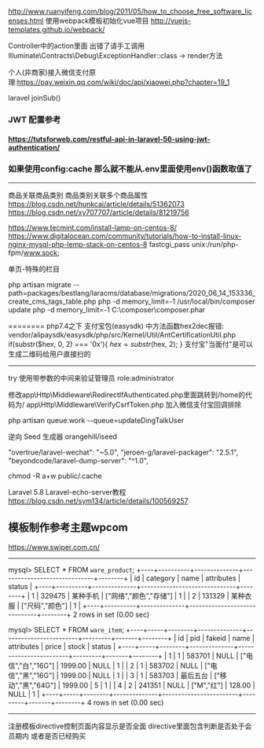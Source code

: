 http://www.ruanyifeng.com/blog/2011/05/how_to_choose_free_software_licenses.html
使用webpack模板初始化vue项目
http://vuejs-templates.github.io/webpack/

Controller中的action里面
出错了请手工调用 Illuminate\Contracts\Debug\ExceptionHandler::class -> render方法

个人(非商家)接入微信支付原理:https://pay.weixin.qq.com/wiki/doc/api/xiaowei.php?chapter=19_1

laravel joinSub()

### JWT 配置参考
#### https://tutsforweb.com/restful-api-in-laravel-56-using-jwt-authentication/


### 如果使用config:cache 那么就不能从.env里面使用env()函数取值了

-------------------------
商品关联商品类别
商品类别关联多个商品属性
https://blog.csdn.net/hunkcai/article/details/51362073
https://blog.csdn.net/xy707707/article/details/81219756

https://www.tecmint.com/install-lamp-on-centos-8/
https://www.digitalocean.com/community/tutorials/how-to-install-linux-nginx-mysql-php-lemp-stack-on-centos-8
fastcgi_pass unix:/run/php-fpm/www.sock;

单页-特殊的栏目

php artisan migrate --path=packages/bestlang/laracms/database/migrations/2020_06_14_153336_create_cms_tags_table.php
php -d memory_limit=-1 /usr/local/bin/composer update
php -d memory_limit=-1 C:\composer\composer.phar

========
php7.4之下 支付宝包(easysdk) 中方法函数hex2dec报错:
vendor/alipaysdk/easysdk/php/src/Kernel/Util/AntCertificationUtil.php
if(substr($hex, 0, 2) === '0x'){
    $hex = substr($hex, 2);
}
支付宝"当面付"是可以生成二维码给用户直接扫的

---------------------------
try 使用带参数的中间来验证管理员 role:administrator

修改app\Http\Middleware\RedirectIfAuthenticated.php里面跳转到/home的代码为/ 
app\Http\Middleware\VerifyCsrfToken.php 加入微信支付宝回调排除

php artisan queue:work --queue=updateDingTalkUser

逆向 Seed 生成器 orangehill/iseed

"overtrue/laravel-wechat": "~5.0",
"jeroen-g/laravel-packager": "2.5.1",
"beyondcode/laravel-dump-server": "^1.0",

chmod -R a+w public/.cache

Laravel 5.8 Laravel-echo-server教程
https://blog.csdn.net/sym134/article/details/100569257

模板制作参考主题wpcom
--------------
https://www.swiper.com.cn/

----------------------------
mysql> SELECT * FROM `ware_product`;
+----+----------+--------------+------------------------------+--------+
| id | category | name | attributes | status |
+----+----------+--------------+------------------------------+--------+
| 1 | 329475 | 某种手机 | ["网络","颜色","存储"] | 1 |
| 2 | 131329 | 某种衣服 | ["尺码","颜色"] | 1 |
+----+----------+--------------+------------------------------+--------+
2 rows in set (0.00 sec)

mysql> SELECT * FROM `ware_item`;
+----+-----+--------+--------------+------------------------+---------+-------+--------+
| id | pid | fakeid | name | attributes | price | stock | status |
+----+-----+--------+--------------+------------------------+---------+-------+--------+
| 1 | 1 | 583701 | NULL | ["电信","白","16G"] | 1999.00 | NULL | 1 |
| 2 | 1 | 583702 | NULL | ["电信","黑","16G"] | 1999.00 | NULL | 1 |
| 3 | 1 | 583703 | 最后五台 | ["移动","黑","64G"] | 1999.00 | 5 | 1 |
| 4 | 2 | 241351 | NULL | ["M","红"] | 128.00 | NULL | 1 |
+----+-----+--------+--------------+------------------------+---------+-------+--------+
4 rows in set (0.00 sec)

----------------------
注册模板directive控制页面内容显示是否全面
directive里面包含判断是否处于会员期内 或者是否已经购买
